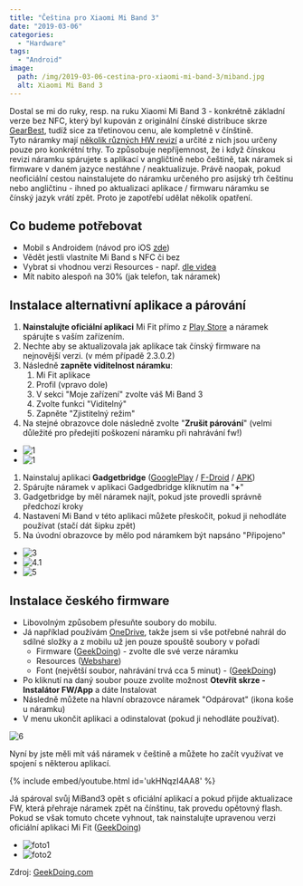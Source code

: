 ```yaml
---
title: "Čeština pro Xiaomi Mi Band 3"
date: "2019-03-06"
categories: 
  - "Hardware"
tags: 
  - "Android"
image: 
  path: /img/2019-03-06-cestina-pro-xiaomi-mi-band-3/miband.jpg
  alt: Xiaomi Mi Band 3
---
```


Dostal se mi do ruky, resp. na ruku Xiaomi Mi Band 3 - konkrétně základní verze bez NFC, který byl kupován z originální čínské distribuce skrze [GearBest](https://cz.gearbest.com/xiaomi-_gear/), tudíž sice za třetinovou cenu, ale kompletně v čínštině.  
Tyto náramky mají [několik různých HW revizí](https://vk.com/pages?oid=-137602336&p=%D0%92%D0%B8%D0%B4%D1%8B_Mi_Band_3) a určité z nich jsou určeny pouze pro konkrétní trhy. To způsobuje nepříjemnost, že i když čínskou revizi náramku spárujete s aplikací v angličtině nebo češtině, tak náramek si firmware v daném jazyce nestáhne / neaktualizuje. Právě naopak, pokud neoficiální cestou nainstalujete do náramku určeného pro asijský trh češtinu nebo angličtinu - ihned po aktualizaci aplikace / firmwaru náramku se čínský jazyk vrátí zpět. Proto je zapotřebí udělat několik opatření.

## Co budeme potřebovat

- Mobil s Androidem (návod pro iOS [zde](https://geekdoing.com/threads/czech-firmware-2-3-0-6.386/#post-9758))
- Vědět jestli vlastníte Mi Band s NFC či bez
- Vybrat si vhodnou verzi Resources - např. [dle videa](https://www.youtube.com/playlist?list=PL9XdbwYhkTugurq9B3v--TX2Xy1HKler4)
- Mít nabito alespoň na 30% (jak telefon, tak náramek)

## Instalace alternativní aplikace a párování

1. **Nainstalujte oficiální aplikaci** Mi Fit přímo z [Play Store](https://play.google.com/store/apps/details?id=com.xiaomi.hm.health&hl=cs) a náramek spárujte s vaším zařízením.
2. Nechte aby se aktualizovala jak aplikace tak čínský firmware na nejnovější verzi. (v mém případě 2.3.0.2)
3. Následně **zapněte viditelnost náramku**:
    1. Mi Fit aplikace
    2. Profil (vpravo dole)
    3. V sekci "Moje zařízení" zvolte váš Mi Band 3
    4. Zvolte funkci "Viditelný"
    5. Zapněte "Zjistitelný režim"
4. Na stejné obrazovce dole následně zvolte "**Zrušit párování**" (velmi důležité pro předejití poškození náramku při nahrávání fw!)

- ![1](/img/2019-03-06-cestina-pro-xiaomi-mi-band-3/1.jpg)
- ![1](/img/2019-03-06-cestina-pro-xiaomi-mi-band-3/2.jpg)

1. Nainstaluj aplikaci **Gadgetbridge** ([GooglePlay](https://play.google.com/store/apps/details?id=ee.aegrel.gadgetbridge&hl=cs) / [F-Droid](https://f-droid.org/packages/nodomain.freeyourgadget.gadgetbridge/) / [APK](https://geekdoing.com/forums/gadgetbridge.11/))
2. Spárujte náramek v aplikaci Gadgedbridge kliknutím na "**+**"
3. Gadgetbridge by měl náramek najít, pokud jste provedli správně předchozí kroky
4. Nastavení Mi Band v této aplikaci můžete přeskočit, pokud ji nehodláte používat (stačí dát šipku zpět)
5. Na úvodní obrazovce by mělo pod náramkem být napsáno "Připojeno"  
    

- ![3](/img/2019-03-06-cestina-pro-xiaomi-mi-band-3/3.jpg)
- ![4.1](/img/2019-03-06-cestina-pro-xiaomi-mi-band-3/4.1.jpg)
- ![5](/img/2019-03-06-cestina-pro-xiaomi-mi-band-3/5.jpg)

## Instalace českého firmware

- Libovolným způsobem přesuňte soubory do mobilu.
- Já například používám [OneDrive](https://onedrive.live.com?invref=34ccf43311348c66&invscr=90), takže jsem si vše potřebné nahrál do sdílné složky a z mobilu už jen pouze spouště soubory v pořadí
    - Firmware ([GeekDoing](https://geekdoing.com/threads/czech-firmware-2-3-0-6.386/#post-9679)) - zvolte dle své verze náramku
    - Resources ([Webshare](https://webshare.cz/#/folder/2Xi3ei6377))
    - Font (největší soubor, nahrávání trvá cca 5 minut) - ([GeekDoing](https://geekdoing.com/attachments/wuhan_2-2-0-14_font-zip.3156/?hash=8932b75c2b86733ee351f42e1d7a5c3c))
- Po kliknutí na daný soubor pouze zvolíte možnost **Otevřít skrze - Instalátor FW/App** a dáte Instalovat
- Následně můžete na hlavní obrazovce náramek "Odpárovat" (ikona koše u náramku)
- V menu ukončit aplikaci a odinstalovat (pokud ji nehodláte používat).

![6](/img/2019-03-06-cestina-pro-xiaomi-mi-band-3/6.jpg)

Nyní by jste měli mít váš náramek v češtině a můžete ho začít využívat ve spojení s některou aplikací.

{% include embed/youtube.html id='ukHNqzI4AA8' %}

Já spároval svůj MiBand3 opět s oficiální aplikací a pokud přijde aktualizace FW, která přehraje náramek zpět na čínštinu, tak provedu opětovný flash.  
Pokud se však tomuto chcete vyhnout, tak nainstalujte upravenou verzi oficiální aplikaci Mi Fit ([GeekDoing](https://geekdoing.com/forums/mi-fit.12/))

- ![foto1](/img/2019-03-06-cestina-pro-xiaomi-mi-band-3/IMG_20190218_210522.jpg)
- ![foto2](/img/2019-03-06-cestina-pro-xiaomi-mi-band-3/IMG_20190219_083933.jpg)

Zdroj: [GeekDoing.com](https://geekdoing.com/forums/)
